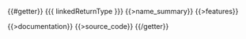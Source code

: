 {{#getter}}
{{{ linkedReturnType }}} {{>name_summary}}
{{>features}}

{{>documentation}}
{{>source_code}}
{{/getter}}
